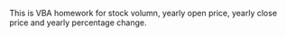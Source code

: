 This is VBA homework for stock volumn, yearly open price, yearly close price and yearly percentage change.
